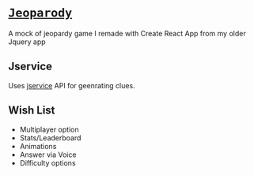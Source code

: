 # [`Jeoparody`](https://jeoparody.projekjv.dev/)

 A mock of jeopardy game I remade with Create React App from my older Jquery app

## Jservice 

Uses [jservice](https://jservice.io/) API for geenrating clues.

## Wish List
<ul>
    <li>Multiplayer option</li>
    <li>Stats/Leaderboard</li>
    <li>Animations</li>
    <li>Answer via Voice</li>
    <li>Difficulty options</li>

</ul>